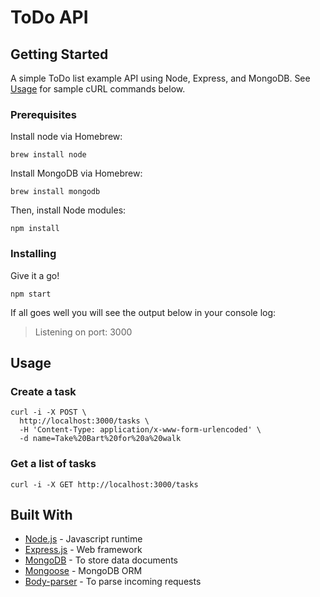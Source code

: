 # ToDo API

## Getting Started

A simple ToDo list example API using Node, Express, and MongoDB. See [Usage](#usage) for sample cURL commands below.

### Prerequisites

Install node via Homebrew:

```
brew install node
```

Install MongoDB via Homebrew:

```
brew install mongodb
```

Then, install Node modules:

```
npm install
```

### Installing

Give it a go!

```
npm start
```

If all goes well you will see the output below in your console log:

> Listening on port: 3000


## Usage

### Create a task

```
curl -i -X POST \
  http://localhost:3000/tasks \
  -H 'Content-Type: application/x-www-form-urlencoded' \
  -d name=Take%20Bart%20for%20a%20walk
```

### Get a list of tasks

```
curl -i -X GET http://localhost:3000/tasks
```

## Built With

* [Node.js](https://nodejs.org/) - Javascript runtime
* [Express.js](https://expressjs.com/) - Web framework
* [MongoDB](https://www.mongodb.com/) - To store data documents
* [Mongoose](https://www.npmjs.com/package/mongoose) - MongoDB ORM
* [Body-parser](https://www.npmjs.com/package/body-parser) - To parse incoming requests
